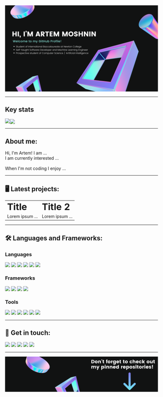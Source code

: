 ![Banner](/banner.png)

<hr/>

## Key stats

<p >
<img align="left" src="https://github-readme-stats.vercel.app/api?username=artem711&show_icons=true&bg_color=111212&title_color=fff&text_color=fff&icon_color=E83338&count_private=true&include_all_commits=true"/> <a><img align="center" src="https://github-readme-stats.vercel.app/api/top-langs/?username=artem711&exclude_repo=The_Cobalt_Crypt&bg_color=111212&title_color=fff&text_color=fff"/></a>
</p>
<hr>

## About me:

Hi, I'm Artem! I am ... <br>
I am currently interested ...
<br> <br>
When I'm not coding I enjoy ...

<hr>

## :desktop_computer: Latest projects:

<table border="0">
 <tr>
    <td><b style="font-size:30px">Title</b></td>
    <td><b style="font-size:30px">Title 2</b></td>
 </tr>
 <tr>
    <td>Lorem ipsum ...</td>
    <td>Lorem ipsum ...</td>
 </tr>
</table>

<hr>

## :hammer_and_wrench: Languages and Frameworks:

### Languages

<p><img src="https://img.shields.io/badge/javascript%20-%23323330.svg?&style=for-the-badge&logo=javascript&logoColor=%23fff&color=011130"/> <img src="https://img.shields.io/badge/html5%20-%23E34F26.svg?&style=for-the-badge&logo=html5&logoColor=white&color=011130"/> <img src="https://img.shields.io/badge/css3%20-%231572B6.svg?&style=for-the-badge&logo=css3&logoColor=white&color=011130"/> <img src="https://img.shields.io/badge/python%20-%2314354C.svg?&style=for-the-badge&logo=python&logoColor=white&color=011130"/> <img src="https://img.shields.io/badge/java-%23ED8B00.svg?&style=for-the-badge&logo=java&logoColor=white&color=011130"/> <img src="https://img.shields.io/badge/markdown-%23000000.svg?&style=for-the-badge&logo=markdown&logoColor=white&color=011130"/></p>

### Frameworks

<p><img src="https://img.shields.io/badge/bootstrap%20-%23563D7C.svg?&style=for-the-badge&logo=bootstrap&logoColor=white&color=213a6b"/> <img src="https://img.shields.io/badge/jquery%20-%230769AD.svg?&style=for-the-badge&logo=jquery&logoColor=white&color=213a6b"/> <img src="https://img.shields.io/badge/django%20-%23092E20.svg?&style=for-the-badge&logo=django&logoColor=white&color=213a6b"/> <img src="https://img.shields.io/badge/pandas%20-%23150458.svg?&style=for-the-badge&logo=pandas&logoColor=white&color=213a6b" /></p>

### Tools

<p><img src="https://img.shields.io/badge/git%20-%23F05033.svg?&style=for-the-badge&logo=git&logoColor=white&color=011130"/> <img src="https://img.shields.io/badge/github%20-%23121011.svg?&style=for-the-badge&logo=github&logoColor=white&color=011130"/> <img src="https://img.shields.io/badge/DigitalOcean-%230167ff.svg?&style=for-the-badge&logo=digitalOcean&logoColor=white&color=011130"/> <img src ="https://img.shields.io/badge/postgres-%23316192.svg?&style=for-the-badge&logo=postgresql&logoColor=white&color=011130"/> <img src ="https://img.shields.io/badge/sqlite-%2307405e.svg?&style=for-the-badge&logo=sqlite&logoColor=white&color=011130"/> <img src="https://img.shields.io/badge/Jupyter%20-%23F37626.svg?&style=for-the-badge&logo=Jupyter&logoColor=white&color=011130" /></p>

<hr>

## :speech_balloon: Get in touch:

<a href="mailto:swift.uix@gmail.com" rel="nofollow"><img src="https://img.shields.io/badge/-Stack%20overflow-FE7A16?style=for-the-badge&logo=stack-overflow&logoColor=white&color=111212"/></a>
<a href="https://twitter.com/Artem66063023" rel="nofollow"><img src="https://img.shields.io/badge/@Artem66063023%20-%231DA1F2.svg?&style=for-the-badge&logo=Twitter&logoColor=white&color=111212"/></a> 
<a href="https://www.linkedin.com/in/artem77/" rel="nofollow"><img src="https://img.shields.io/badge/linkedin%20-%230077B5.svg?&style=for-the-badge&logo=linkedin&logoColor=white&color=111212"/></a> 
<a href="https://www.youtube.com/" rel="nofollow"><img src="https://img.shields.io/badge/-Stack%20overflow-FE7A16?style=for-the-badge&logo=stack-overflow&logoColor=white&color=111212"/></a> 
<a href="https://myportfolio-dev.web.app/" rel="nofollow"><img src="https://img.shields.io/badge/My Website %20-%231DA1F2.svg?&style=for-the-badge&color=111212"/></a>
<hr>

![banner bottom](/footerx.png)
